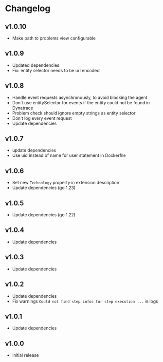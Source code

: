 # Changelog

## v1.0.10

- Make path to problems view configurable

## v1.0.9

- Updated dependencies
- Fix: entity selector needs to be url encoded

## v1.0.8

- Handle event requests asynchronously, to avoid blocking the agent
- Don't use entitySelector for events if the entity could not be found in Dynatrace
- Problem check should ignore empty strings as entity selector
- Don't log every event request
- Update dependencies

## v1.0.7

- update dependencies
- Use uid instead of name for user statement in Dockerfile

## v1.0.6

- Set new `Technology` property in extension description
- Update dependencies (go 1.23)

## v1.0.5

- Update dependencies (go 1.22)

## v1.0.4

 - Update dependencies

## v1.0.3

 - Update dependencies

## v1.0.2

 - Update dependencies
 - Fix warnings `Could not find step infos for step execution ...` in logs

## v1.0.1

 - Update dependencies

## v1.0.0

 - Initial release
